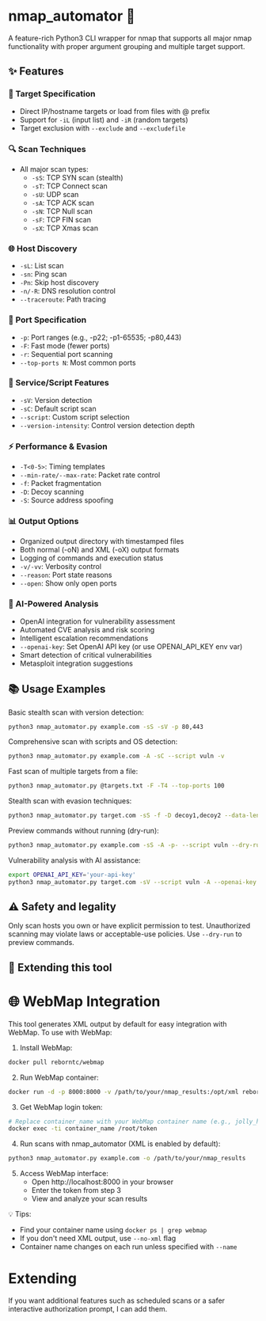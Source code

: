 # nmap_automator 🎯

A feature-rich Python3 CLI wrapper for nmap that supports all major nmap functionality with proper argument grouping and multiple target support.

## ✨ Features
### 🎯 Target Specification
- Direct IP/hostname targets or load from files with @ prefix
- Support for `-iL` (input list) and `-iR` (random targets)
- Target exclusion with `--exclude` and `--excludefile`

### 🔍 Scan Techniques
- All major scan types:
  - `-sS`: TCP SYN scan (stealth)
  - `-sT`: TCP Connect scan
  - `-sU`: UDP scan
  - `-sA`: TCP ACK scan
  - `-sN`: TCP Null scan
  - `-sF`: TCP FIN scan
  - `-sX`: TCP Xmas scan

### 🌐 Host Discovery
- `-sL`: List scan
- `-sn`: Ping scan
- `-Pn`: Skip host discovery
- `-n/-R`: DNS resolution control
- `--traceroute`: Path tracing

### 🔌 Port Specification
- `-p`: Port ranges (e.g., -p22; -p1-65535; -p80,443)
- `-F`: Fast mode (fewer ports)
- `-r`: Sequential port scanning
- `--top-ports N`: Most common ports

### 🔧 Service/Script Features
- `-sV`: Version detection
- `-sC`: Default script scan
- `--script`: Custom script selection
- `--version-intensity`: Control version detection depth

### ⚡ Performance & Evasion
- `-T<0-5>`: Timing templates
- `--min-rate/--max-rate`: Packet rate control
- `-f`: Packet fragmentation
- `-D`: Decoy scanning
- `-S`: Source address spoofing

### 📊 Output Options
- Organized output directory with timestamped files
- Both normal (-oN) and XML (-oX) output formats
- Logging of commands and execution status
- `-v/-vv`: Verbosity control
- `--reason`: Port state reasons
- `--open`: Show only open ports

### 🤖 AI-Powered Analysis
- OpenAI integration for vulnerability assessment
- Automated CVE analysis and risk scoring
- Intelligent escalation recommendations
- `--openai-key`: Set OpenAI API key (or use OPENAI_API_KEY env var)
- Smart detection of critical vulnerabilities
- Metasploit integration suggestions

## 📚 Usage Examples

Basic stealth scan with version detection:
```bash
python3 nmap_automator.py example.com -sS -sV -p 80,443
```

Comprehensive scan with scripts and OS detection:
```bash
python3 nmap_automator.py example.com -A -sC --script vuln -v
```

Fast scan of multiple targets from a file:
```bash
python3 nmap_automator.py @targets.txt -F -T4 --top-ports 100
```

Stealth scan with evasion techniques:
```bash
python3 nmap_automator.py target.com -sS -f -D decoy1,decoy2 --data-length 24
```

Preview commands without running (dry-run):
```bash
python3 nmap_automator.py example.com -sS -A -p- --script vuln --dry-run
```

Vulnerability analysis with AI assistance:
```bash
export OPENAI_API_KEY='your-api-key'
python3 nmap_automator.py target.com -sV --script vuln -A --openai-key "$OPENAI_API_KEY"
```

## ⚠️ Safety and legality

Only scan hosts you own or have explicit permission to test. Unauthorized scanning may violate laws or acceptable-use policies. Use `--dry-run` to preview commands.

## 🔧 Extending this tool

# 🌐 WebMap Integration

This tool generates XML output by default for easy integration with WebMap. To use with WebMap:

1. Install WebMap:
```bash
docker pull reborntc/webmap
```

2. Run WebMap container:
```bash
docker run -d -p 8000:8000 -v /path/to/your/nmap_results:/opt/xml reborntc/webmap
```

3. Get WebMap login token:
```bash
# Replace container_name with your WebMap container name (e.g., jolly_hoover)
docker exec -ti container_name /root/token
```

4. Run scans with nmap_automator (XML is enabled by default):
```bash
python3 nmap_automator.py example.com -o /path/to/your/nmap_results
```

5. Access WebMap interface:
   - Open http://localhost:8000 in your browser
   - Enter the token from step 3
   - View and analyze your scan results

💡 Tips:
- Find your container name using `docker ps | grep webmap`
- If you don't need XML output, use `--no-xml` flag
- Container name changes on each run unless specified with `--name`

# Extending

If you want additional features such as scheduled scans or a safer interactive authorization prompt, I can add them.
